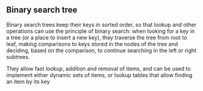 ## Binary search tree

Binary search trees keep their keys in sorted order, so that lookup and other operations can use the principle of binary search: when looking for a key in a tree (or a place to insert a new key), they traverse the tree from root to leaf, making comparisons to keys stored in the nodes of the tree and deciding, based on the comparison, to continue searching in the left or right subtrees. 

They allow fast lookup, addition and removal of items, and can be used to implement either dynamic sets of items, or lookup tables that allow finding an item by its key 
